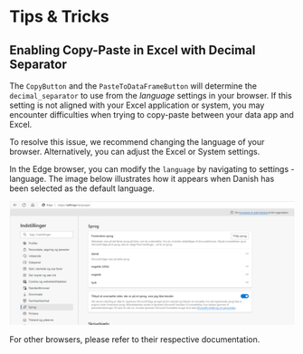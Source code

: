 # Tips &amp; Tricks

## Enabling Copy-Paste in Excel with Decimal Separator

The `CopyButton` and the `PasteToDataFrameButton` will determine the `decimal_separator` to use from the *language* settings in your browser. If this setting is not aligned with your Excel application or system, you may encounter difficulties when trying to copy-paste between your data app and Excel.

To resolve this issue, we recommend changing the language of your browser. Alternatively, you can adjust the Excel or System settings.

In the Edge browser, you can modify the `language` by navigating to settings - language. The image below illustrates how it appears when Danish has been selected as the default language.

![Edge Language Settings](assets/edge-language-settings.png)

For other browsers, please refer to their respective documentation.

